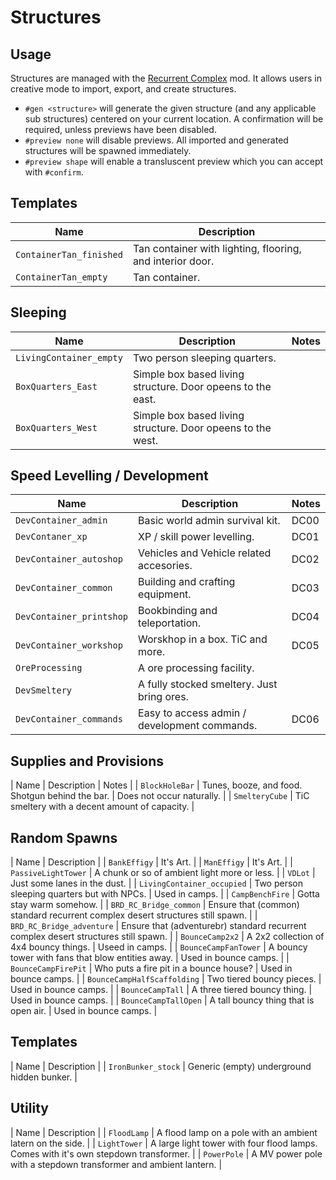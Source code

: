 # Structures

## Usage

Structures are managed with the [Recurrent Complex](https://www.curseforge.com/minecraft/mc-mods/recurrent-complex) mod. It allows users in creative mode to import, export, and create structures.

* `#gen <structure>` will generate the given structure (and any applicable sub structures) centered on your current location. A confirmation will be required, unless previews have been disabled.
* `#preview none` will disable previews. All imported and generated structures will be spawned immediately.
* `#preview shape` will enable a transluscent preview which you can accept with `#confirm`.

## Templates

| Name | Description |
| ---- | ----------- |
| `ContainerTan_finished` | Tan container with lighting, flooring, and interior door. |
| `ContainerTan_empty` | Tan container. |

## Sleeping

| Name | Description | Notes |
| ---- | ----------- | ----- |
| `LivingContainer_empty` | Two person sleeping quarters. | |
| `BoxQuarters_East` | Simple box based living structure. Door opeens to the east. |
| `BoxQuarters_West` | Simple box based living structure. Door opeens to the west. |

## Speed Levelling / Development

| Name | Description | Notes |
| ---- | ----------- | ----- |
| `DevContainer_admin` | Basic world admin survival kit. | DC00 |
| `DevContaner_xp` | XP / skill power levelling. | DC01 |
| `DevContainer_autoshop` | Vehicles and Vehicle related accesories. | DC02 |
| `DevContainer_common` | Building and crafting equipment. | DC03 |
| `DevContainer_printshop` | Bookbinding and teleportation. | DC04 |
| `DevContainer_workshop` | Worskhop in a box. TiC and more. | DC05 |
| `OreProcessing` | A ore processing facility. | |
| `DevSmeltery` | A fully stocked smeltery. Just bring ores. | |
| `DevContainer_commands` | Easy to access admin / development commands. | DC06 |

## Supplies and Provisions

| Name | Description | Notes |
| `BlockHoleBar` | Tunes, booze, and food. Shotgun behind the bar. | Does not occur naturally. |
| `SmelteryCube` | TiC smeltery with a decent amount of capacity. |

## Random Spawns

| Name | Description |
| `BankEffigy` | It's Art. |
| `ManEffigy` | It's Art. |
| `PassiveLightTower` | A chunk or so of ambient light more or less. |
| `VDLot` | Just some lanes in the dust. |
| `LivingContainer_occupied` | Two person sleeping quarters but with NPCs. | Used in camps. |
| `CampBenchFire` | Gotta stay warm somehow. |
| `BRD_RC_Bridge_common` | Ensure that (common) standard recurrent complex desert structures still spawn. |
| `BRD_RC_Bridge_adventure` | Ensure that (adventurebr) standard recurrent complex desert structures still spawn. |
| `BounceCamp2x2` | A 2x2 collection of 4x4 bouncy things. | Useed in camps. |
| `BounceCampFanTower` | A  bouncy tower with fans that blow entities away. | Used in bounce camps. |
| `BounceCampFirePit` | Who puts a fire pit in a bounce house? | Used in bounce camps. |
| `BounceCampHalfScaffolding` | Two tiered bouncy pieces. | Used in bounce camps. |
| `BounceCampTall` | A three tiered bouncy thing. | Used in bounce camps. |
| `BounceCampTallOpen` | A tall bouncy thing that is open air. | Used in bounce camps. |

## Templates

| Name | Description |
| `IronBunker_stock` | Generic (empty) underground hidden bunker. |

## Utility

| Name | Description |
| `FloodLamp` | A flood lamp on a pole with an ambient latern on the side. |
| `LightTower` | A large light tower with four flood lamps. Comes with it's own stepdown transformer. |
| `PowerPole` | A MV power pole with a stepdown transformer and ambient lantern. |

